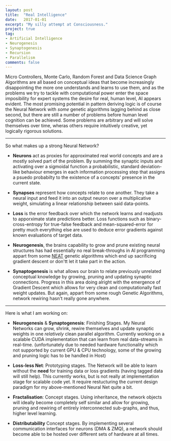 ```yaml
---
layout: post
title:  "Real Intelligence"
date:   2017-01-01
excerpt: "My silly attempt at Consciousness."
project: true
tag:
- Artificial Intelligence 
- Neurogenesis
- Synaptogenesis
- Recursion
- Parallelism
comments: false
---
```


Micro Controllers, Monte Carlo, Random Forest and Data Science Graph Algorithms are all based on conceptual ideas that become increasingly disappointing the more one understands and learns to use them, and as the problems we try to tackle with computational power enter the space imposibility for expert systems the desire for real, human level, AI appears evident. The most promising potential in pattern deriving logic is of course the Neural Network with *some* genetic algorithms lagging behind as close second, but there are still a number of problems before human level cognition can be achieved. Some problems are arbitrary and will solve themselves over time, wheras others require intuitively creative, yet logically rigorous solutions.

------------------------------------------------------------

So what makes up a strong Neural Network?

* **Neurons** act as proxies for approximated real world concepts and are a mostly solved part of the problem. By summing the synaptic inputs and activating over a sigmoidal function a probabilistic, standard deviation-like behaviour emerges in each information processing step that assigns a psuedo probabilty to the existence of a concepts' presence in the current state.

* **Synapses** represent how concepts relate to one another. They take a neural input and feed it into an output neuron over a multiplicative weight, simulating a linear relationship between said data-points.

* **Loss** is the error feedback over which the network learns and readjusts to apporximate state predictions better. Loss functions such as binary-cross-entropy for true-false feedback and mean-squared-error for pretty much everything else are used to deduce error gradients against known evaluations of target data.

* **Neurogenesis**, the brains capability to grow and prune existing neural structures has had essentially no real break-throughs in AI programming appart from some [NEAT](https://en.wikipedia.org/wiki/Neuroevolution_of_augmenting_topologies) genetic algorithms which end up sacrificing gradient descent or don'tt let it take part in the action.

* **Synaptogenesis** is what allows our brain to relate previously unrelated conceptual knowledge by growing, pruning and updating synaptic connections. Progress in this area doing alright with the emergence of Gradient Descent which allows for very clean and computationally fast weight updates. But again, appart from some rough Genetic Algorithms, network rewiring hasn't really gone anywhere.

------------------------------------------------------------

Here is what I am working on:

* **Neurogenesis** & **Synaptogenesis**: Finishing Stages. My Neural Networks can grow, shrink, rewire themselves and update synaptic weights in one *relatively* clean parallel algorithm. Currently working on a scalable CUDA implementation that can learn from real data-streams in real-time. (unfortunately due to needed hardware functionality which not supported by current GPU & CPU technology, some of the growing and pruning logic has to be handled in Host)

* **Loss-less Net**: Prototyping stages. The Network will be able to learn without the **need** for training data or loss gradients (having tagged data will still help). This currently works, but is not really at implementation stage for scalable code yet. It require restucturing the current design paradigm for my above-mentioned Neural Net quite a bit. 

* **Fractalisation**: Concept stages. Using inheritance, the network objects will ideally become completely self similar and allow for growing, pruning and rewiring of entirely interconnected sub-graphs, and thus, higher level learning.

* **Distributability** Concept stages. By implementing several communication interfaces for neurons (DMA & ZMQ), a network should become able to be hosted over different sets of hardware at all times.
